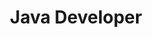 ---
id: 6
title: Java Developer
company: SWB
location: Uberlândia, Brasil
where: May 2008 - Jun 2009
description:
  "I worked on several projects, including a SQL execution audit system for Oracle databases using Logminer, performance evaluation for Hewitt using Struts 2, Spring and Hibernate, and a billing system using JSP, Servlets, and Hibernate. Other activities included modeling requirements and use cases with Enterprise Architect, and giving talks and training on Java SE and EE using Netbeans. Technologies used included Java, Struts, Spring, Hibernate, JSP, Servlets, and Enterprise Architect."
---